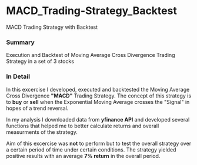 # MACD_Trading-Strategy_Backtest
MACD Trading Strategy with Backtest

### Summary
Execution and Backtest of Moving Average Cross Divergence Trading Strategy in a set of 3 stocks

### In Detail
In this excercise I developed, executed and backtested the Moving Average Cross Divergence **"MACD"** Trading Strategy.
The concept of this strategy is to **buy** or **sell** when the Exponential Moving Average crosses the "Signal" in hopes of a trend reversal.

In my analysis I downloaded data from **yfinance API** and developed several functions that helped me to better calculate returns and overall measurments of the strategy.

Aim of this excercise was **not** to perform but to test the overall strategy over a certain period of time under certain conditions.
The strategy yielded positive results with an average **7% return** in the overall period.
